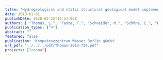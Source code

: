```yaml
---
title: "Hydrogeological and static structural geological model implementation - Technical report -"
date: 2013-01-01
publishDate: 2020-05-25T15:14:06Z
authors: [ "Thomas, L.", "Taute, T.", "Schneider, M.", "Schöne, E.", "Röhmann, L.", "Kempka, T.", "Kühn, M." ]
publication_types: ["4"]
abstract: ""
featured: false
publication: 'Kompetenzzentrum Wasser Berlin gGmbH'
url_pdf: "../../../pdf/Thomas-2013-724.pdf"
projects: ["cosma"]
---
```


